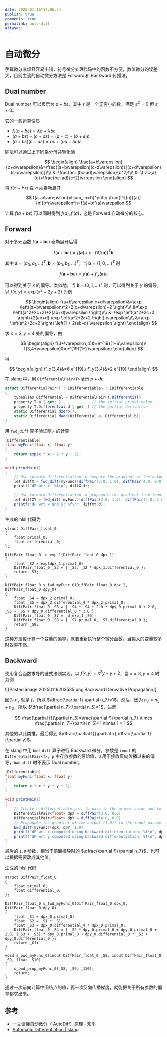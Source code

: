```yaml
---
date: 2025-01-16T17:06:54
publish: true
comments: true
permalink: auto-diff
aliases:
---
```


# 自动微分

手算微分麻烦且容易出错，符号微分处理代码中的函数不方便，数值微分的误差大，目前主流的自动微分方法是 Forward 和 Backward 传播法。

## Dual number

Dual number 可以表示为 $a+b \varepsilon$，其中 $\varepsilon$ 是一个无穷小的数，满足 $\varepsilon^2=0$ 但 $\varepsilon \ne 0$。

它的一些运算性质

- $\lambda (a+b \varepsilon)=\lambda a + \lambda b \varepsilon$
- $(a+b\varepsilon)+(c+d\varepsilon)=(a+c)+(b+d)\varepsilon$
- $(a+b\varepsilon)(c+d\varepsilon)=ac+(ad+bc)\varepsilon$

除法可以通过上下同乘分母共轭化简

$$
\begin{align}
\frac{a+b\varepsilon}{c+d\varepsilon}&=\frac{(a+b\varepsilon)(c-d\varepsilon)}{(c+d\varepsilon)(c-d\varepsilon)}\\\\
&=\frac{ac+(bc-ad)\varepsilon}{c^2}\\\\
&=\frac{a}{c}+\frac{bc-ad}{c^2}\varepsilon
\end{align}
$$

将 $f(a+b\varepsilon)$ 在 $a$ 处泰勒展开

$$
f(a+b\varepsilon)=\sum_{n=0}^\infty \frac{f^{(n)}(a)}{n!}b^n\varepsilon^n=f(a)+bf'(a)\varepsilon
$$

计算 $f(a+b\varepsilon)$ 可以同时得到 $f(a),f'(a)$，这是 Forward 自动微分的核心。

## Forward

对于多元函数 $f(\mathbf{a}+\mathbf{b}\varepsilon)$ 泰勒展开后得

$$
f(\mathbf{a}+\mathbf{b}\varepsilon)=f(\mathbf{a}) + \varepsilon \cdot (\nabla f(\mathbf{a}) )^T \mathbf{b}
$$

其中 $\mathbf{a}=(a_0,a_1,\dots)^T,\mathbf{b}=(b_0,b_1,\dots)^T$，当 $\mathbf{b}=(1,0,\dots)^T$ 时

$$
f(\mathbf{a}+\mathbf{b}\varepsilon)=f(\mathbf{a}) + f'_x(\mathbf{a}) \varepsilon
$$

可以得到关于 $x$ 的偏导。类似地，当 $\mathbf{b}=(0,1,\dots)^T$ 时，可以得到关于 $y$ 的偏导。以 $f(x,y)=\exp(x^2+2y+2)$ 为例

$$
\begin{align}
f(a+b\varepsilon,c+d\varepsilon)&=\exp \left((a+b\varepsilon)^2+2(c+d\varepsilon)+2 \right)\\\\
&=\exp \left((a^2+2c+2)+2(ab+d)\varepsilon \right)\\\\
&=\exp \left(a^2+2c+2 \right)+2(ab+d) \exp \left(a^2+2c+2 \right) \varepsilon\\\\
&=\exp \left(a^2+2c+2 \right) \left(1 + 2(ab+d) \varepsilon \right)
\end{align}
$$

求 $x=3,y=4$ 处的偏导，由

$$
\begin{align}
f(3+\varepsilon,4)&=e^{19}(1+6\varepsilon)\\
f(3,4+\varepsilon)&=e^{19}(1+2\varepsilon)
\end{align}
$$

得

$$
\begin{align}
f'_x(3,4)&=6 e^{19}\\
f'_y(3,4)&=2 e^{19}
\end{align}
$$

在 slang 中，用 `DifferentialPair<T>` 表示 $p+d\varepsilon$

``` csharp
struct DifferentialPair<T : IDifferentiable> : IDifferentiable
{
    typealias Differential = DifferentialPair<T.Differential>;
    property T p { get; }              // the initial primal value
    property T.Differential d { get; } // the partial derivative
    static Differential dzero();
    static Differential dadd(Differential a, Differential b);
}
```

用 `fwd_diff` 算子验证刚才的计算

``` csharp
[Differentiable]
float myFunc(float x, float y)
{
    return exp(x * x + 2 * y + 2);
}

void printMain()
{
    // Use forward differentiation to compute the gradient of the output w.r.t. x only.
    let diffX = fwd_diff(myFunc)(diffPair(3.0, 1.0), diffPair(4.0, 0.0));
    printf("dF wrt x: %f\n", diffX.d);

    // Use forward differentiation to propagate the gradient from input parameters to output value.
    let diffXY = fwd_diff(myFunc)(diffPair(3.0, 1.0), diffPair(4.0, 1.0));
    printf("dF wrt x and y: %f\n", diffXY.d);
}
```

生成的 hlsl 代码为

``` hlsl
struct DiffPair_float_0
{
    float primal_0;
    float differential_0;
};

DiffPair_float_0 _d_exp_1(DiffPair_float_0 dpx_1)
{
    float _S2 = exp(dpx_1.primal_0);
    DiffPair_float_0 _S3 = { _S2, _S2 * dpx_1.differential_0 };
    return _S3;
}

DiffPair_float_0 s_fwd_myFunc_0(DiffPair_float_0 dpx_2, DiffPair_float_0 dpy_0)
{
    float _S4 = dpx_2.primal_0;
    float _S5 = dpx_2.differential_0 * dpx_2.primal_0;
    DiffPair_float_0 _S6 = { _S4 * _S4 + 2.0 * dpy_0.primal_0 + 2.0, _S5 + _S5 + dpy_0.differential_0 * 2.0 };
    DiffPair_float_0 _S7 = _d_exp_1(_S6);
    DiffPair_float_0 _S8 = { _S7.primal_0, _S7.differential_0 };
    return _S8;
}
```

这种方法每计算一个变量的偏导，就要重新执行整个微分函数，当输入的变量较多时效率不高。

## Backward

使用复合函数求导的链式法则实现。以 $f(x,y)=x^2y+y+2$，当 $x=3,y=4$ 时为例

![[Pasted image 20250116203535.png|Backward Derivative Propagation]]

因为 $n_7$ 就是 $f$，所以 $\dfrac{\partial f}{\partial n_7}=1$。然后，因为 $n_7=n_5+n_6$，所以 $\dfrac{\partial n_7}{\partial n_5}=1$，进而

$$
\frac{\partial f}{\partial n_5}=\frac{\partial f}{\partial n_7} \times \frac{\partial n_7}{\partial n_5}=1 \times 1 = 1
$$

其他的以此类推，最后得到 $\dfrac{\partial f}{\partial x},\dfrac{\partial f}{\partial y}$。

在 slang 中用 `bwd_diff` 算子进行 Backward 微分，参数是 `inout` 的 `DifferentialPair<T>`，`p` 中存放参数的原始值，`d` 用于接收反向传播过来的偏导，`bwd_diff` 时不表示 Dual number。

``` csharp
[Differentiable]
float myFunc(float x, float y)
{
    return x * x * y + y + 2;
}

void printMain()
{
    // Create a differentiable pair to pass in the primal value and to receive the gradient.
    DifferentialPair<float> dpX = diffPair(3.0, 0.0);
    DifferentialPair<float> dpY = diffPair(4.0, 0.0);
    // Propagate the gradient of the output (1.0f) to the input parameters.
    bwd_diff(myFunc)(dpX, dpY, 1.0);
    printf("dF wrt x computed using backward differentiation: %f\n", dpX.d);
    printf("dF wrt y computed using backward differentiation: %f\n", dpY.d);
}
```

最后的 `1.0` 参数，相当于前面推导时的 $\dfrac{\partial f}{\partial n_7}$，也可以根据需要改成其他值。

生成的 hlsl 代码

``` hlsl
struct DiffPair_float_0
{
    float primal_0;
    float differential_0;
};

DiffPair_float_0 s_fwd_myFunc_0(DiffPair_float_0 dpx_0, DiffPair_float_0 dpy_0)
{
    float _S1 = dpx_0.primal_0;
    float _S2 = _S1 * _S1;
    float _S3 = dpx_0.differential_0 * dpx_0.primal_0;
    DiffPair_float_0 _S4 = { _S2 * dpy_0.primal_0 + dpy_0.primal_0 + 2.0, (_S3 + _S3) * dpy_0.primal_0 + dpy_0.differential_0 * _S2 + dpy_0.differential_0 };
    return _S4;
}

void s_bwd_myFunc_0(inout DiffPair_float_0 _S8, inout DiffPair_float_0 _S9, float _S10)
{
    s_bwd_prop_myFunc_0(_S8, _S9, _S10);
    return;
}
```

通过一次前向计算中间结点的值，再一次反向传播梯度，就能把关于所有参数的偏导都求出来。

## 参考

- [一文读懂自动微分（ AutoDiff）原理 - 知乎](https://zhuanlan.zhihu.com/p/60048471)
- [Automatic Differentiation | slang](https://shader-slang.com/slang/user-guide/autodiff.html)
